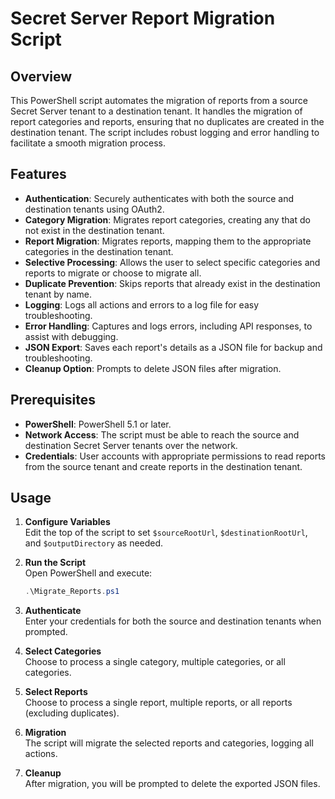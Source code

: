 # Secret Server Report Migration Script

## Overview

This PowerShell script automates the migration of reports from a source Secret Server tenant to a destination tenant. It handles the migration of report categories and reports, ensuring that no duplicates are created in the destination tenant. The script includes robust logging and error handling to facilitate a smooth migration process.

## Features

- **Authentication**: Securely authenticates with both the source and destination tenants using OAuth2.
- **Category Migration**: Migrates report categories, creating any that do not exist in the destination tenant.
- **Report Migration**: Migrates reports, mapping them to the appropriate categories in the destination tenant.
- **Selective Processing**: Allows the user to select specific categories and reports to migrate or choose to migrate all.
- **Duplicate Prevention**: Skips reports that already exist in the destination tenant by name.
- **Logging**: Logs all actions and errors to a log file for easy troubleshooting.
- **Error Handling**: Captures and logs errors, including API responses, to assist with debugging.
- **JSON Export**: Saves each report's details as a JSON file for backup and troubleshooting.
- **Cleanup Option**: Prompts to delete JSON files after migration.

## Prerequisites

- **PowerShell**: PowerShell 5.1 or later.
- **Network Access**: The script must be able to reach the source and destination Secret Server tenants over the network.
- **Credentials**: User accounts with appropriate permissions to read reports from the source tenant and create reports in the destination tenant.

## Usage

1. **Configure Variables**  
   Edit the top of the script to set `$sourceRootUrl`, `$destinationRootUrl`, and `$outputDirectory` as needed.

2. **Run the Script**  
   Open PowerShell and execute:
   ```powershell
   .\Migrate_Reports.ps1
   ```

3. **Authenticate**  
   Enter your credentials for both the source and destination tenants when prompted.

4. **Select Categories**  
   Choose to process a single category, multiple categories, or all categories.

5. **Select Reports**  
   Choose to process a single report, multiple reports, or all reports (excluding duplicates).

6. **Migration**  
   The script will migrate the selected reports and categories, logging all actions.

7. **Cleanup**  
   After migration, you will be prompted to delete the exported JSON files.
